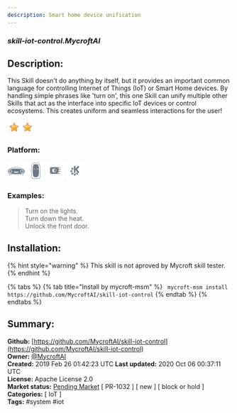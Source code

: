 ```yaml
---
description: Smart home device unification
---
```


### _skill-iot-control.MycroftAI_  
## Description:  
This Skill doesn't do anything by itself, but it provides an important common language for controlling Internet of Things (IoT) or Smart Home devices. By handling simple phrases like 'turn on', this one Skill can unify multiple other Skills that act as the interface into specific IoT devices or control ecosystems.  This creates uniform and seamless interactions for the user!  
  
![](../.gitbook/assets/star.png)![](../.gitbook/assets/star.png)  
  
### Platform:  
 ![Mark I](../.gitbook/assets/mark-1-icon.png)  ![Mark II](../.gitbook/assets/mark-2-icon.png)  ![Picroft](../.gitbook/assets/picroft-icon.png)  ![plasmoid](../.gitbook/assets/kde.png)   
### Examples:  
> Turn on the lights.  
> Turn down the heat.  
> Unlock the front door.  
  
## Installation:  
{% hint style="warning" %}
This skill is not aproved by Mycroft skill tester.
{% endhint %}
    
{% tabs %}
{% tab title="Install by mycroft-msm" %}
``` mycroft-msm install https://github.com/MycroftAI/skill-iot-control```
{% endtab %}
  {% endtabs %}
    
## Summary:  
**Github:** [https://github.com/MycroftAI/skill-iot-control](https://github.com/MycroftAI/skill-iot-control)  
**Owner:** [@MycroftAI](https://github.com/MycroftAI)  
**Created:** 2019 Feb 26 01:42:23 UTC  **Last updated:** 2020 Oct 06 00:37:11 UTC  
**License:** Apache License 2.0  
**Market status:** [Pending Market](https://market.mycroft.ai/skill/) [ PR-1032 ] [ new ] [ block or hold ]  
**Categories:** [ IoT ]   
**Tags:** \#system \#iot   
